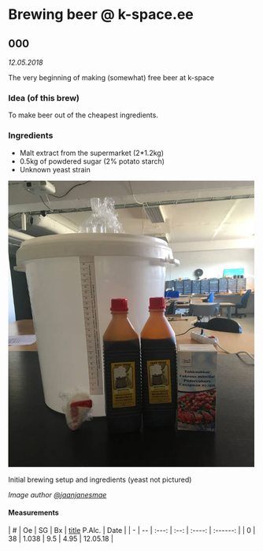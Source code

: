 # Brewing beer @ k-space.ee

## 000

_12.05.2018_

The very beginning of making (somewhat) free beer at k-space

### Idea (of this brew)
To make beer out of the cheapest ingredients.

### Ingredients
* Malt extract from the supermarket (2*1.2kg)
* 0.5kg of powdered sugar (2% potato starch)
* Unknown yeast strain

![Image of initial setup](000.jpg)

Initial brewing setup and ingredients (yeast not pictured)

_Image author [@jaanjanesmae](https://github.com/janesmae)_

#### Measurements

| # | Oe |   SG  |  Bx  | 
[title](https://www.brewersfriend.com/abv-calculator/ "Potential alcohol if Final Gravity is 1.019")
P.Alc. |   Date   |
| - | -- | :---: | :--: | :----: | :------: |
| 0 | 38 | 1.038 |  9.5 |  4.95  | 12.05.18 |

